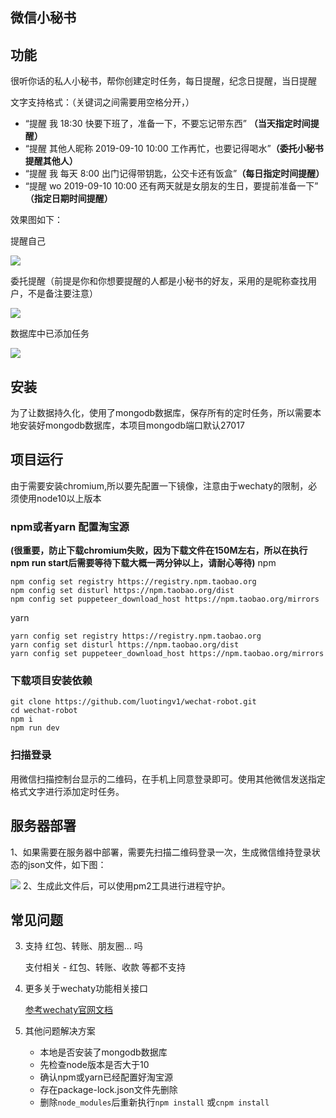 ## 微信小秘书


## 功能

很听你话的私人小秘书，帮你创建定时任务，每日提醒，纪念日提醒，当日提醒

文字支持格式：（关键词之间需要用空格分开，）

* “提醒 我 18:30 快要下班了，准备一下，不要忘记带东西” **（当天指定时间提醒）**
* “提醒 其他人昵称 2019-09-10 10:00 工作再忙，也要记得喝水”**（委托小秘书提醒其他人）**
* “提醒 我 每天 8:00 出门记得带钥匙，公交卡还有饭盒”**（每日指定时间提醒）**
* “提醒 wo 2019-09-10 10:00 还有两天就是女朋友的生日，要提前准备一下” **（指定日期时间提醒）**

效果图如下：

提醒自己

![](https://user-gold-cdn.xitu.io/2019/4/1/169d8644f45b3b0e?w=1080&h=1920&f=png&s=605076)

委托提醒（前提是你和你想要提醒的人都是小秘书的好友，采用的是昵称查找用户，不是备注要注意）

![](https://user-gold-cdn.xitu.io/2019/4/2/169dc3941879e3d6?w=1137&h=1080&f=png&s=425417)

数据库中已添加任务

![](https://user-gold-cdn.xitu.io/2019/4/1/169d865ac41c305c?w=2136&h=904&f=png&s=249991)

## 安装

为了让数据持久化，使用了mongodb数据库，保存所有的定时任务，所以需要本地安装好mongodb数据库，本项目mongodb端口默认27017

## 项目运行

由于需要安装chromium,所以要先配置一下镜像，注意由于wechaty的限制，必须使用node10以上版本

### npm或者yarn 配置淘宝源

**(很重要，防止下载chromium失败，因为下载文件在150M左右，所以在执行npm run start后需要等待下载大概一两分钟以上，请耐心等待)**
npm

    npm config set registry https://registry.npm.taobao.org
    npm config set disturl https://npm.taobao.org/dist
    npm config set puppeteer_download_host https://npm.taobao.org/mirrors
yarn

    yarn config set registry https://registry.npm.taobao.org
    yarn config set disturl https://npm.taobao.org/dist
    yarn config set puppeteer_download_host https://npm.taobao.org/mirrors


### 下载项目安装依赖

    git clone https://github.com/luotingv1/wechat-robot.git
    cd wechat-robot
    npm i
    npm run dev
    
### 扫描登录

用微信扫描控制台显示的二维码，在手机上同意登录即可。使用其他微信发送指定格式文字进行添加定时任务。

## 服务器部署
1、如果需要在服务器中部署，需要先扫描二维码登录一次，生成微信维持登录状态的json文件，如下图：

![](https://user-gold-cdn.xitu.io/2019/4/2/169dc2e62b83dca6?w=784&h=272&f=png&s=31668)
2、生成此文件后，可以使用pm2工具进行进程守护。


## 常见问题

3. 支持 红包、转账、朋友圈… 吗

   支付相关 - 红包、转账、收款 等都不支持

4. 更多关于wechaty功能相关接口

     [参考wechaty官网文档](https://docs.chatie.io/v/zh/)

5. 其他问题解决方案
    * 本地是否安装了mongodb数据库
    * 先检查node版本是否大于10
    * 确认npm或yarn已经配置好淘宝源  
    * 存在package-lock.json文件先删除
    * 删除`node_modules`后重新执行`npm install` 或`cnpm install`



